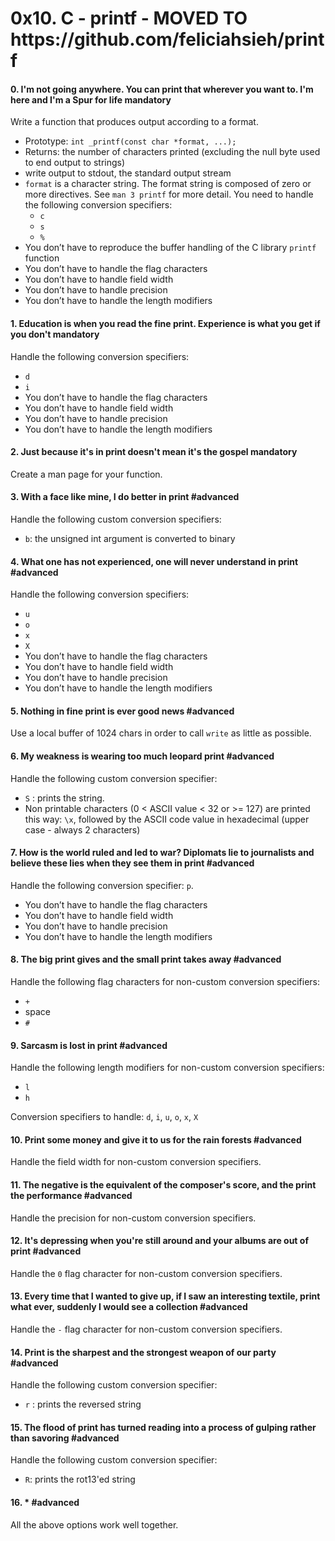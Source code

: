 <h1 class="gap">0x10. C - printf - MOVED TO https://github.com/feliciahsieh/printf</h1>


<h4 class="task">
    0. I'm not going anywhere. You can print that wherever you want to. I'm here and I'm a Spur for life
      <span class="alert alert-warning mandatory-optional">
        mandatory
      </span>
</h4><p>Write a function that produces output according to a format.</p><ul>
<li>Prototype: <code>int _printf(const char *format, ...);</code></li>
<li>Returns: the number of characters printed (excluding the null byte used to end output to strings)</li>
<li>write output to stdout, the standard output stream</li>
<li><code>format</code> is a character string. The format string is composed of zero or more directives. See <code>man 3 printf</code> for more detail. You need to handle the following conversion specifiers: 

<ul>
<li><code>c</code></li>
<li><code>s</code></li>
<li><code>%</code></li>
</ul></li>
<li>You don’t have to reproduce the buffer handling of the C library <code>printf</code> function</li>
<li>You don’t have to handle the flag characters</li>
<li>You don’t have to handle field width</li>
<li>You don’t have to handle precision</li>
<li>You don’t have to handle the length modifiers</li>
</ul>


<h4 class="task">
    1. Education is when you read the fine print. Experience is what you get if you don't
      <span class="alert alert-warning mandatory-optional">
        mandatory
      </span>
</h4><p>Handle the following conversion specifiers:</p><ul>
<li><code>d</code></li>
<li><code>i</code></li>
<li>You don’t have to handle the flag characters</li>
<li>You don’t have to handle field width</li>
<li>You don’t have to handle precision</li>
<li>You don’t have to handle the length modifiers</li>
</ul>


<h4 class="task">
    2. Just because it's in print doesn't mean it's the gospel
      <span class="alert alert-warning mandatory-optional">
        mandatory
      </span>
</h4><p>Create a man page for your function.</p>


<h4 class="task">
    3. With a face like mine, I do better in print
      <span class="alert alert-info mandatory-optional">
        #advanced
      </span>
</h4><p>Handle the following custom conversion specifiers:</p><ul>
<li><code>b</code>: the unsigned int argument is converted to binary</li>
</ul>


<h4 class="task">
    4. What one has not experienced, one will never understand in print
      <span class="alert alert-info mandatory-optional">
        #advanced
      </span>
</h4><p>Handle the following conversion specifiers:</p><ul>
<li><code>u</code></li>
<li><code>o</code></li>
<li><code>x</code></li>
<li><code>X</code></li>
<li>You don’t have to handle the flag characters</li>
<li>You don’t have to handle field width</li>
<li>You don’t have to handle precision</li>
<li>You don’t have to handle the length modifiers</li>
</ul>


<h4 class="task">
    5. Nothing in fine print is ever good news
      <span class="alert alert-info mandatory-optional">
        #advanced
      </span>
</h4><p>Use a local buffer of 1024 chars in order to call <code>write</code> as little as possible.</p>


<h4 class="task">
    6. My weakness is wearing too much leopard print
      <span class="alert alert-info mandatory-optional">
        #advanced
      </span>
</h4><p>Handle the following custom conversion specifier:</p><ul>
<li><code>S</code> : prints the string.</li>
<li>Non printable characters (0 &lt; ASCII value &lt; 32 or &gt;= 127) are printed this way: <code>\x</code>, followed by the ASCII code value in hexadecimal (upper case - always 2 characters)</li>
</ul>


<h4 class="task">
    7. How is the world ruled and led to war? Diplomats lie to journalists and believe these lies when they see them in print
      <span class="alert alert-info mandatory-optional">
        #advanced
      </span>
</h4><p>Handle the following conversion specifier: <code>p</code>.</p><ul>
<li>You don’t have to handle the flag characters</li>
<li>You don’t have to handle field width</li>
<li>You don’t have to handle precision</li>
<li>You don’t have to handle the length modifiers</li>
</ul>


<h4 class="task">
    8. The big print gives and the small print takes away
      <span class="alert alert-info mandatory-optional">
        #advanced
      </span>
</h4><p>Handle the following flag characters for non-custom conversion specifiers:</p><ul>
<li><code>+</code></li>
<li>space</li>
<li><code>#</code></li>
</ul>


<h4 class="task">
    9. Sarcasm is lost in print
      <span class="alert alert-info mandatory-optional">
        #advanced
      </span>
</h4><p>Handle the following length modifiers for non-custom conversion specifiers:</p><ul>
<li><code>l</code></li>
<li><code>h</code></li>
</ul><p>Conversion specifiers to handle: <code>d</code>, <code>i</code>, <code>u</code>, <code>o</code>, <code>x</code>, <code>X</code></p>


<h4 class="task">
    10. Print some money and give it to us for the rain forests
      <span class="alert alert-info mandatory-optional">
        #advanced
      </span>
</h4><p>Handle the field width for non-custom conversion specifiers.</p>


<h4 class="task">
    11. The negative is the equivalent of the composer's score, and the print the performance
      <span class="alert alert-info mandatory-optional">
        #advanced
      </span>
</h4><p>Handle the precision for non-custom conversion specifiers.</p>


<h4 class="task">
    12. It's depressing when you're still around and your albums are out of print
      <span class="alert alert-info mandatory-optional">
        #advanced
      </span>
</h4><p>Handle the <code>0</code> flag character for non-custom conversion specifiers.</p>


<h4 class="task">
    13. Every time that I wanted to give up, if I saw an interesting textile, print what ever, suddenly I would see a collection
      <span class="alert alert-info mandatory-optional">
        #advanced
      </span>
</h4><p>Handle the <code>-</code> flag character for non-custom conversion specifiers.</p>


<h4 class="task">
    14. Print is the sharpest and the strongest weapon of our party
      <span class="alert alert-info mandatory-optional">
        #advanced
      </span>
</h4><p>Handle the following custom conversion specifier:</p><ul>
<li><code>r</code> : prints the reversed string</li>
</ul>


<h4 class="task">
    15. The flood of print has turned reading into a process of gulping rather than savoring
      <span class="alert alert-info mandatory-optional">
        #advanced
      </span>
</h4><p>Handle the following custom conversion specifier:</p><ul>
<li><code>R</code>: prints the rot13'ed string</li>
</ul>


<h4 class="task">
    16. *
      <span class="alert alert-info mandatory-optional">
        #advanced
      </span>
</h4><p>All the above options work well together.</p>
